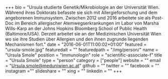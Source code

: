 +++
bio = "Ursula studierte Genetik/Mikrobiologie an der Universität Wien. Während ihres Doktorats befasste sie sich mit Allergieforschung und dem angeborenen Immunsystem.  Zwischen 2012 und 2016 arbeitete sie als Post-Doc im Bereich allergischer Atemwegserkrankungen im Labor von Marsha Wills-Karp an der Johns Hopkins Bloomberg School of Public Health (Baltimore/USA). Derzeit arbeitet sie an der Medizinischen Universität Wien wo sie ihre Studien über Allergien und den ihnen zugrunde liegenden Mechanismen fort."
date = "2016-06-01T11:00:02+01:00"
featured = "ursula-smole.jpg"
featuredalt = ""
featuredpath = "/img/person/"
name = "Ursula Smole"
position = "Immunologin"
role = "scientific-associate-f"
title = "Ursula Smole"
type = "person"
category = ["people"]
website = ""
email = "Ursula.smole@meduniwien.ac.at"
github = ""
twitter = ""
facebook = ""
instagram =""
slideshare = ""
xing = ""
linkedin = ""
+++
